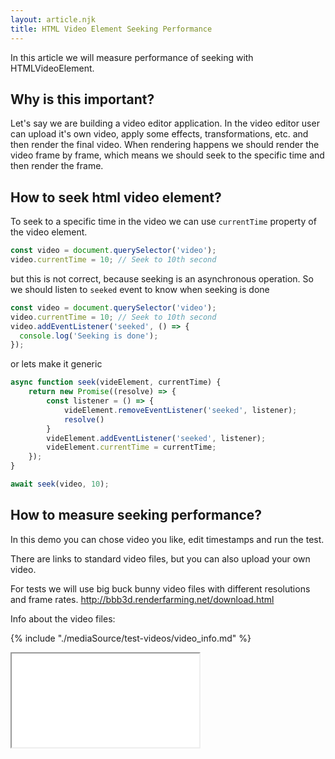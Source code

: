 ```yaml
---
layout: article.njk
title: HTML Video Element Seeking Performance
---
```


<p class="lead">
    In this article we will measure performance of seeking with HTMLVideoElement.
</p>

## Why is this important?
Let's say we are building a video editor application. In the video editor user can upload it's own video, apply some effects, transformations, etc. and then render the final video.
When rendering happens we should render the video frame by frame, which means we should seek to the specific time and then render the frame.


## How to seek html video element?

To seek to a specific time in the video we can use `currentTime` property of the video element.

```javascript
const video = document.querySelector('video');
video.currentTime = 10; // Seek to 10th second
```

but this is not correct, because seeking is an asynchronous operation. So we should listen to `seeked` event to know when seeking is done

```javascript
const video = document.querySelector('video');
video.currentTime = 10; // Seek to 10th second
video.addEventListener('seeked', () => {
  console.log('Seeking is done');
});
```

or lets make it generic

```javascript
async function seek(videElement, currentTime) {
    return new Promise((resolve) => {
        const listener = () => {
            videElement.removeEventListener('seeked', listener);
            resolve()
        }
        videElement.addEventListener('seeked', listener);
        videElement.currentTime = currentTime;
    });
}

await seek(video, 10);
```

## How to measure seeking performance?

In this demo you can chose video you like, edit timestamps and run the test.

There are links to standard video files, but you can also upload your own video.

For tests we will use big buck bunny video files with different resolutions and frame rates.
http://bbb3d.renderfarming.net/download.html

Info about the video files:

{% include "./mediaSource/test-videos/video_info.md" %}

<iframe src="./mediaSource/index.html"></iframe>